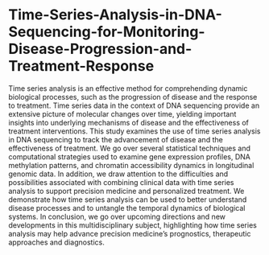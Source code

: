 # Time-Series-Analysis-in-DNA-Sequencing-for-Monitoring-Disease-Progression-and-Treatment-Response
Time series analysis is an effective method for comprehending dynamic biological processes, such as the progression of disease and the response to treatment. Time series data in the context of DNA sequencing provide an extensive picture of molecular changes over time, yielding important insights into underlying mechanisms of disease and the effectiveness of treatment interventions. This study examines the use of time series analysis in DNA sequencing to track the advancement of disease and the effectiveness of treatment. We go over several statistical techniques and computational strategies used to examine gene expression profiles, DNA methylation patterns, and chromatin accessibility dynamics in longitudinal genomic data. In addition, we draw attention to the difficulties and possibilities associated with combining clinical data with time series analysis to support precision medicine and personalized treatment. We demonstrate how time series analysis can be used to better understand disease processes and to untangle the temporal dynamics of biological systems. In conclusion, we go over upcoming directions and new developments in this multidisciplinary subject, highlighting how time series analysis may help advance precision medicine’s prognostics, therapeutic approaches and diagnostics.
